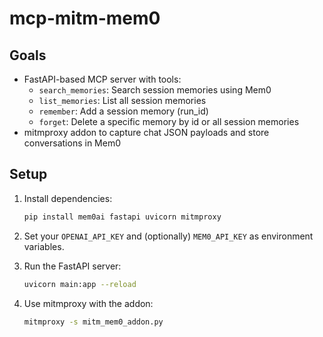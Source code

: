 # mcp-mitm-mem0

## Goals

- FastAPI-based MCP server with tools:
  - `search_memories`: Search session memories using Mem0
  - `list_memories`: List all session memories
  - `remember`: Add a session memory (run_id)
  - `forget`: Delete a specific memory by id or all session memories
- mitmproxy addon to capture chat JSON payloads and store conversations in Mem0

## Setup

1. Install dependencies:

   ```sh
   pip install mem0ai fastapi uvicorn mitmproxy
   ```

2. Set your `OPENAI_API_KEY` and (optionally) `MEM0_API_KEY` as environment variables.
3. Run the FastAPI server:

   ```sh
   uvicorn main:app --reload
   ```

4. Use mitmproxy with the addon:

   ```sh
   mitmproxy -s mitm_mem0_addon.py
   ```
